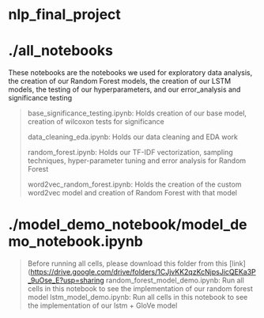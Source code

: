 # nlp_final_project


# ./all_notebooks

These notebooks are the notebooks we used for exploratory data analysis, the creation of our Random Forest models, the creation of our LSTM models, the testing of our hyperparameters, and our error_analysis and significance testing 

> base_significance_testing.ipynb: Holds creation of our base model, creation of wilcoxon tests for significance
> 
> data_cleaning_eda.ipynb: Holds our data cleaning and EDA work 
> 
> random_forest.ipynb: Holds our TF-IDF vectorization, sampling techniques, hyper-parameter tuning and error analysis for Random Forest
> 
> word2vec_random_forest.ipynb: Holds the creation of the custom word2vec model and creation of Random Forest with that model 

# ./model_demo_notebook/model_demo_notebook.ipynb
> Before running all cells, please download this folder from this [link](https://drive.google.com/drive/folders/1CJjvKK2qzKcNjpsJicQEKa3P_9uOse_E?usp=sharing
> random_forest_model_demo.ipynb: Run all cells in this notebook to see the implementation of our random forest model
> lstm_model_demo.ipynb: Run all cells in this notebook to see the implementation of our lstm + GloVe model
